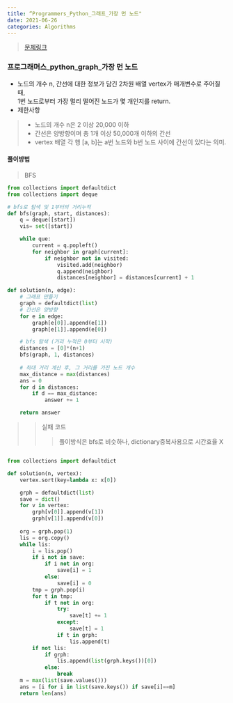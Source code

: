 ```yaml
---
title: “Programmers_Python_그래프_가장 먼 노드"
date: 2021-06-26
categories: Algorithms
---
```



> [문제링크](https://programmers.co.kr/learn/courses/30/parts/14393)


### 프로그래머스_python_graph_가장 먼 노드

- 노드의 개수 n, 간선에 대한 정보가 담긴 2차원 배열 vertex가 매개변수로 주어질 때, <br>
  1번 노드로부터 가장 멀리 떨어진 노드가 몇 개인지를 return.
- 제한사항
> - 노드의 개수 n은 2 이상 20,000 이하
> - 간선은 양방향이며 총 1개 이상 50,000개 이하의 간선
> - vertex 배열 각 행 [a, b]는 a번 노드와 b번 노드 사이에 간선이 있다는 의미.

#### 풀이방법
> BFS 

```python
from collections import defaultdict
from collections import deque

# bfs로 탐색 및 1부터의 거리누적
def bfs(graph, start, distances):
    q = deque([start])
    vis= set([start])

    while que:
        current = q.popleft()
        for neighbor in graph[current]:
            if neighbor not in visited:
                visited.add(neighbor)
                q.append(neighbor)
                distances[neighbor] = distances[current] + 1

def solution(n, edge):
    # 그래프 만들기
    graph = defaultdict(list)
    # 간선은 양방향
    for e in edge:
        graph[e[0]].append(e[1])
        graph[e[1]].append(e[0])

    # bfs 탐색 (거리 누적은 0부터 시작)
    distances = [0]*(n+1)
    bfs(graph, 1, distances)
    
    # 최대 거리 계산 후, 그 거리를 가진 노드 개수
    max_distance = max(distances)
    ans = 0 
    for d in distances:
        if d == max_distance:
            answer += 1

    return answer
```
>>  실패 코드
>>> 풀이방식은 bfs로 비슷하나, dictionary중복사용으로 시간효율 X

```python

from collections import defaultdict

def solution(n, vertex):
    vertex.sort(key=lambda x: x[0])

    grph = defaultdict(list)
    save = dict()
    for v in vertex:
        grph[v[0]].append(v[1])
        grph[v[1]].append(v[0])
        
    org = grph.pop(1)
    lis = org.copy()
    while lis:
        i = lis.pop()
        if i not in save:
            if i not in org:
                save[i] = 1
            else:
                save[i] = 0
        tmp = grph.pop(i)
        for t in tmp:
            if t not in org:
                try:
                    save[t] += 1
                except:
                    save[t] = 1
                if t in grph:
                    lis.append(t)
        if not lis:
            if grph:
                lis.append(list(grph.keys())[0])
            else:
                break
    m = max(list(save.values()))
    ans = [i for i in list(save.keys()) if save[i]==m]
    return len(ans)

```
